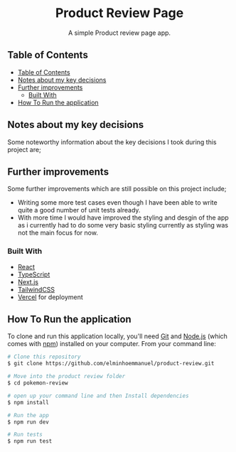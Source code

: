 <h1 align="center">Product Review Page</h1>

<div align="center">
   A simple Product review page app.
</div>

<!-- TABLE OF CONTENTS -->

## Table of Contents

- [Table of Contents](#table-of-contents)
- [Notes about my key decisions](#notes-about-my-key-decisions)
- [Further improvements](#further-improvements)
  - [Built With](#built-with)
- [How To Run the application](#how-to-run-the-application)

<!-- OVERVIEW -->


## Notes about my key decisions
Some noteworthy information about the key decisions I took during this project are;


<!-- Improvements -->
## Further improvements 
Some further improvements which are still possible on this project include;

- Writing some more test cases even though I have been able to write quite a good number of unit tests already.
- With more time I would have improved the styling and desgin of the app as i currently had to do some very basic styling currently as styling was not the main focus for now.

<!-- Bult with -->
### Built With

- [React](https://reactjs.org/)
- [TypeScript](https://www.typescriptlang.org/)
- [Next.js](https://nextjs.org/)
- [TailwindCSS](https://tailwindcss.com/)
- [Vercel](https://vercel.com) for deployment
  
<!-- how to run the app -->
## How To Run the application


To clone and run this application locally, you'll need [Git](https://git-scm.com) and [Node.js](https://nodejs.org/en/download/) (which comes with [npm](http://npmjs.com)) installed on your computer. From your command line:

```bash
# Clone this repository
$ git clone https://github.com/elminhoemmanuel/product-review.git

# Move into the product review folder
$ cd pokemon-review

# open up your command line and then Install dependencies
$ npm install

# Run the app
$ npm run dev

# Run tests
$ npm run test
```